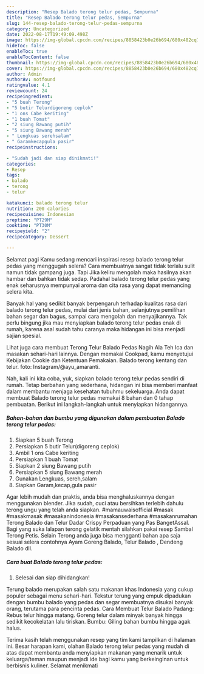 ```yaml
---
description: "Resep Balado terong telur pedas, Sempurna"
title: "Resep Balado terong telur pedas, Sempurna"
slug: 144-resep-balado-terong-telur-pedas-sempurna
category: Uncategorized
date: 2022-08-17T19:49:09.498Z
image: https://img-global.cpcdn.com/recipes/8858423b0e26b694/680x482cq70/balado-terong-telur-pedas-foto-resep-utama.jpg
hideToc: false
enableToc: true
enableTocContent: false
thumbnail: https://img-global.cpcdn.com/recipes/8858423b0e26b694/680x482cq70/balado-terong-telur-pedas-foto-resep-utama.jpg
cover: https://img-global.cpcdn.com/recipes/8858423b0e26b694/680x482cq70/balado-terong-telur-pedas-foto-resep-utama.jpg
author: Admin
authorAv: notfound
ratingvalue: 4.1
reviewcount: 24
recipeingredient:
- "5 buah Terong"
- "5 butir Telurdigoreng ceplok"
- "1 ons Cabe keriting"
- "1 buah Tomat"
- "2 siung Bawang putih"
- "5 siung Bawang merah"
- " Lengkuas serehsalam"
- " Garamkecapgula pasir"
recipeinstructions:

- "Sudah jadi dan siap dinikmati!"
categories:
- Resep
tags:
- balado
- terong
- telur

katakunci: balado terong telur 
nutrition: 200 calories
recipecuisine: Indonesian
preptime: "PT29M"
cooktime: "PT30M"
recipeyield: "2"
recipecategory: Dessert

---
```



Selamat pagi Kamu sedang mencari inspirasi resep balado terong telur pedas yang menggugah selera? Cara membuatnya sangat tidak terlalu sulit namun tidak gampang juga. Tapi Jika keliru mengolah maka hasilnya akan hambar dan bahkan tidak sedap. Padahal balado terong telur pedas yang enak seharusnya mempunyai aroma dan cita rasa yang dapat memancing selera kita.


Banyak hal yang sedikit banyak berpengaruh terhadap kualitas rasa dari balado terong telur pedas, mulai dari jenis bahan, selanjutnya pemilihan bahan segar dan bagus, sampai cara mengolah dan menyajikannya. Tak perlu bingung jika mau menyiapkan balado terong telur pedas enak di rumah, karena asal sudah tahu caranya maka hidangan ini bisa menjadi sajian spesial.

Lihat juga cara membuat Terong Telur Balado Pedas Nagih Ala Teh Ica dan masakan sehari-hari lainnya. Dengan memakai Cookpad, kamu menyetujui Kebijakan Cookie dan Ketentuan Pemakaian. Balado terong kentang dan telur. foto: Instagram/@ayu_amaranti.


Nah, kali ini kita coba, yuk, siapkan balado terong telur pedas sendiri di rumah. Tetap berbahan yang sederhana, hidangan ini bisa memberi manfaat dalam membantu menjaga kesehatan tubuhmu sekeluarga. Anda dapat membuat Balado terong telur pedas memakai 8 bahan dan 0 tahap pembuatan. Berikut ini langkah-langkah untuk menyiapkan hidangannya.

<!--inarticleads1-->

##### Bahan-bahan dan bumbu yang digunakan dalam pembuatan Balado terong telur pedas:

1. Siapkan 5 buah Terong
1. Persiapkan 5 butir Telur(digoreng ceplok)
1. Ambil 1 ons Cabe keriting
1. Persiapkan 1 buah Tomat
1. Siapkan 2 siung Bawang putih
1. Persiapkan 5 siung Bawang merah
1. Gunakan  Lengkuas, sereh,salam
1. Siapkan  Garam,kecap,gula pasir


Agar lebih mudah dan praktis, anda bisa menghaluskannya dengan menggunakan blender. Jika sudah, cuci atau bersihkan terlebih dahulu terong ungu yang telah anda siapkan. #mamauwaisofficial #masak #masakmasak #masakanindonesia #masakansederhana #masakanrumahan Terong Balado dan Telur Dadar Crispy Perpaduan yang Pas BangetAssal. Bagi yang suka lalapan terong gelatik mentah silahkan pakai resep Sambal Terong Petis. Selain Terong anda juga bisa mengganti bahan apa saja sesuai selera contohnya Ayam Goreng Balado, Telur Balado , Dendeng Balado dll. 

<!--inarticleads2-->

##### Cara buat Balado terong telur pedas:


1. Selesai dan siap dihidangkan!

Terung balado merupakan salah satu makanan khas Indonesia yang cukup populer sebagai menu sehari-hari. Tekstur terung yang empuk dipadukan dengan bumbu balado yang pedas dan segar membuatnya disukai banyak orang, terutama para pencinta pedas. Cara Membuat Telur Balado Padang: Rebus telur hingga matang. Goreng telur dalam minyak banyak hingga sedikit kecokelatan lalu tiriskan. Bumbu: Giling bahan bumbu hingga agak halus. 

Terima kasih telah menggunakan resep yang tim kami tampilkan di halaman ini. Besar harapan kami, olahan Balado terong telur pedas yang mudah di atas dapat membantu anda menyiapkan makanan yang menarik untuk keluarga/teman maupun menjadi ide bagi kamu yang berkeinginan untuk berbisnis kuliner. Selamat menikmati
